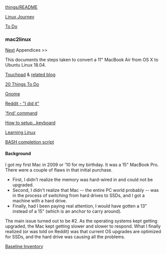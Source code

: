 [things/README](https://github.com/vmsmith/things/blob/master/README.md)  

[Linux Journey](https://linuxjourney.com/)  

[To Do](https://github.com/vmsmith/things/blob/master/to_do.md)

### mac2linux

[Next](https://github.com/vmsmith/mac2linux/blob/master/Baseline_Inventory.md) Appendices >>

This documents the steps taken to convert a 11" MacBook Air from OS X to Ubuntu Linux 18.04.

[Touchpad](https://int3ractive.com/2018/09/make-the-best-of-MacBook-touchpad-on-Ubuntu.html) & [related blog](https://williambharding.com/blog/technology/toward-a-linux-touchpad-as-smooth-as-macbook-pro/)  

[20 Things To Do](https://itsfoss.com/things-to-do-after-installing-ubuntu-18-04/)  

[Gnome](https://itsfoss.com/gnome-tricks-ubuntu/)  

[Reddit - "I did it"](https://www.reddit.com/r/linux4noobs/comments/9qpfes/i_did_it/)  

['find' command](https://www.binarytides.com/linux-find-command-examples/)

[How to setup...keyboard](https://lobotuerto.com/blog/how-to-setup-ubuntu-on-a-macbook-pro/)  

[Learning Linux](https://linuxjourney.com/)  

[BASH completion script](https://iridakos.com/tutorials/2018/03/01/bash-programmable-completion-tutorial.html)


#### Background

I got my first Mac in 2009 or '10 for my birthday. It was a 15" MacBook Pro. There were a couple of flaws in that initial purchase. 

* First, I didn't realize the memory was hard-wired in and could not be upgraded. 
* Second, I didn't realize that Mac -- the entire PC world probably -- was in the process of switching from hard drives to SSDs, and I got a machine with a hard drive.
* Finally, had I been paying real attention, I would have gotten a 13" instead of a 15" (which is an anchor to carry around).

The main issue turned out to be #2. As the operating systems kept getting upgraded, the Mac kept getting slower and slower to respond. What I finally realized (or was told on Reddit) was that current OS upgrades are optimized for SSDs, and the hard drive was causing all the problems.

[Baseline Inventory](https://github.com/vmsmith/mac2linux/blob/master/Baseline_Inventory.md)
